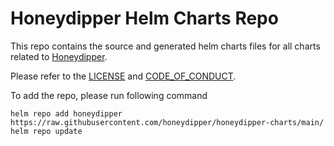 Honeydipper Helm Charts Repo
============================

This repo contains the source and generated helm charts files for all charts related to [Honeydipper](https://github.com/honeydipper/honeydipper).

Please refer to the [LICENSE](LICENSE) and [CODE\_OF\_CONDUCT](CODE_OF_CONDUCT.md).

To add the repo, please run following command

```
helm repo add honeydipper https://raw.githubusercontent.com/honeydipper/honeydipper-charts/main/
helm repo update
```
